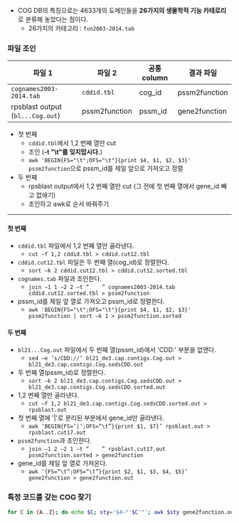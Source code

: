 - COG DB의 특징으로는 4633개의 도메인들을 **26가지의 생물학적 기능 카테로리**로 분류해 놓았다는 점이다.
  - 26가지의 카테고리 : `fun2003-2014.tab`

### 파일 조인

| 파일 1                           | 파일 2        | 공통 column | 결과 파일     |
| -------------------------------- | ------------- | ----------- | ------------- |
| `cognames2003-2014.tab`          | `cddid.tbl`   | cog_id      | pssm2function |
| rpsblast output (`bl...Cog.out`) | pssm2function | pssm_id     | gene2function |

- 첫 번째
  - `cddid.tbl`에서 1,2 번째 열만 cut
  - 조인 (**-t "\t"를 잊지맙시다.**)
  - `awk 'BEGIN{FS="\t";OFS="\t"}{print $4, $1, $2, $3}' pssm2function`으로 pssm_id를 제일 앞으로 가져오고 정렬
- 두 번째
  - rpsblast output에서 1,2 번째 열만 cut (그 전에 첫 번째 열에서 gene_id 빼고 없애기)
  - 조인하고 awk로 순서 바꿔주기

---

#### 첫 번째

- `cddid.tbl` 파일에서 1,2 번째 열만 골라낸다.
  - `cut –f 1,2 cddid.tbl > cddid.cut12.tbl`
- `cddid.cut12.tbl` 파일은 두 번째 열(cog_id)로 정렬한다.
  - `sort –k 2 cddid.cut12.tbl > cddid.cut12.sorted.tbl`
- `cognames.tab` 파일과 조인한다.
  - `join –1 1 –2 2 –t “    ” cognames2003-2014.tab cddid.cut12.sorted.tbl > pssm2function`
- pssm_id를 제일 앞 열로 가져오고 pssm_id로 정렬한다.
  - `awk 'BEGIN{FS="\t";OFS="\t"}{print $4, $1, $2, $3}' pssm2function | sort –k 1 > pssm2function.sorted`

#### 두 번째

- `bl21...Cog.out` 파일에서 두 번째 열(pssm_id)에서 'CDD:' 부분을 없앤다.
  - `sed –e ‘s/CDD://’ bl21_de3.cap.contigs.Cog.out > bl21_de3.cap.contigs.Cog.sedsCDD.out`
- 두 번째 열(pssm_id)로 정렬한다.
  - `sort –k 2 bl21_de3.cap.contigs.Cog.sedsCDD.out > bl21_de3.cap.contigs.Cog.sedsCDD.sorted.out`
- 1,2 번째 열만 골라낸다.
  - `cut –f 1,2 bl21_de3.cap.contigs.Cog.sedsCDD.sorted.out > rpsblast.out`
- 첫 번째 열에 '|'로 분리된 부분에서 gene_id만 골라낸다.
  - `awk ‘BEGIN{FS=’|’;OFS=“\t”}{print $1, $7}’ rpsblast.out > rpsblast.cut17.out`
- `pssm2function`과 조인한다.
  - `join –1 2 –2 1 –t “    ” rpsblast.cut17.out pssm2function.sorted > gene2function`
- gene_id를 제일 앞 열로 가져온다.
  - `awk ‘{FS=“\t”;OFS=“\t”}{print $2, $1, $3, $4, $5}’ gene2function > gene2function.out`

### 특정 코드를 갖는 COG 찾기

```sh
for C in {A..Z}; do echo $C; sty='$4~"'$C'"'; awk $sty gene2function.out; done
```


